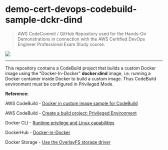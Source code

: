 # demo-cert-devops-codebuild-sample-dckr-dind

> AWS CodeCommit / GitHub Repository used for the Hands-On Demonstrations in connection with the AWS Certified DevOps Engineer Professional Exam Study course.

![](https://codebuild.eu-central-1.amazonaws.com/badges?uuid=eyJlbmNyeXB0ZWREYXRhIjoiM1NnR0hsUVBaYmVEZ1dibzVvSGNTanNJU1lGcG51eEQ3bmxaSnZ4SjZUL3VCTXN4YWMxa292YWhSOTZyN0p6UUJKckMvMklCaXV5dUxoMEJSbHhldGFzPSIsIml2UGFyYW1ldGVyU3BlYyI6Ing0KzU5KytQa1A2c3M2UDYiLCJtYXRlcmlhbFNldFNlcmlhbCI6MX0%3D&branch=main)

***

This repository contains a CodeBuild project that builds a custom Docker image using the "Docker-In-Docker" **docker:dind** image, i.e. running a Docker container inside Docker to build a custom image. Thus CodeBuild environment must be configured in Privileged Mode.

**Reference:**

AWS CodeBuild - [Docker in custom image sample for CodeBuild](https://docs.aws.amazon.com/codebuild/latest/userguide/sample-docker-custom-image.html)

AWS CodeBuild - [Create a build project: Privileged Environment](https://docs.aws.amazon.com/codebuild/latest/userguide/create-project-console.html#create-project-console-environment)

Docker CLI - [Runtime privilege and Linux capabilities](https://docs.docker.com/engine/reference/run/#runtime-privilege-and-linux-capabilities)

DockerHub - [Docker-in-Docker](https://hub.docker.com/_/docker/)

Docker Storage - [Use the OverlayFS storage driver](https://docs.docker.com/storage/storagedriver/overlayfs-driver/)
